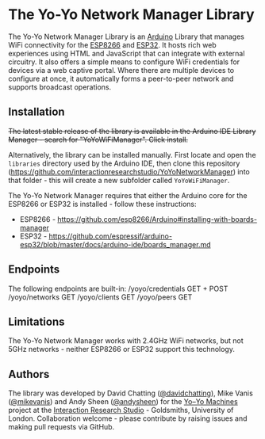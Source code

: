 # The Yo-Yo Network Manager Library
The Yo-Yo Network Manager Library is an [Arduino](http://www.arduino.cc/download) Library that manages WiFi connectivity for the [ESP8266](https://en.wikipedia.org/wiki/ESP8266) and [ESP32](https://en.wikipedia.org/wiki/ESP32). It hosts rich web experiences using HTML and JavaScript that can integrate with external circuitry. It also offers a simple means to configure WiFi credentials for devices via a web captive portal. Where there are multiple devices to configure at once, it automatically forms a peer-to-peer network and supports broadcast operations.

## Installation

~~The latest stable release of the library is available in the Arduino IDE Library Manager - search for "YoYoWiFiManager". Click install.~~

Alternatively, the library can be installed manually. First locate and open the `libraries` directory used by the Arduino IDE, then clone this repository (https://github.com/interactionresearchstudio/YoYoNetworkManager) into that folder - this will create a new subfolder called `YoYoWiFiManager`.

The Yo-Yo Network Manager requires that either the Arduino core for the ESP8266 or ESP32 is installed - follow these instructions:

* ESP8266 - https://github.com/esp8266/Arduino#installing-with-boards-manager
* ESP32 - https://github.com/espressif/arduino-esp32/blob/master/docs/arduino-ide/boards_manager.md

## Endpoints
The following endpoints are built-in:
/yoyo/credentials GET + POST
/yoyo/networks GET
/yoyo/clients GET
/yoyo/peers GET

## Limitations
The Yo-Yo Network Manager works with 2.4GHz WiFi networks, but not 5GHz networks - neither ESP8266 or ESP32 support this technology.

## Authors
The library was developed by David Chatting ([@davidchatting](https://github.com/davidchatting)), Mike Vanis ([@mikevanis](https://github.com/mikevanis)) and Andy Sheen ([@andysheen](https://github.com/andysheen)) for the [Yo–Yo Machines](https://www.yoyomachines.io/) project at the [Interaction Research Studio](https://github.com/interactionresearchstudio) - Goldsmiths, University of London. Collaboration welcome - please contribute by raising issues and making pull requests via GitHub.